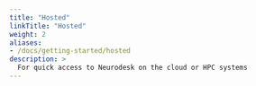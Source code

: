 ```yaml
---
title: "Hosted"
linkTitle: "Hosted"
weight: 2
aliases: 
- /docs/getting-started/hosted
description: >
  For quick access to Neurodesk on the cloud or HPC systems
---
```

